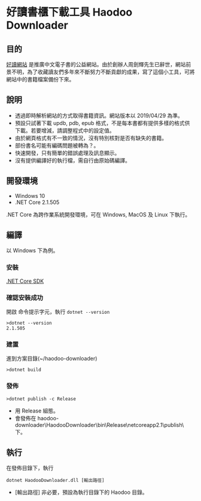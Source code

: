 # 好讀書櫃下載工具 Haodoo Downloader

## 目的
[好讀網站](http://www.haodoo.net/?M=hd&P=about) 是推廣中文電子書的公益網站。由於創辦人周劍輝先生已辭世，網站前景不明，為了收藏讀友們多年來不斷努力不斷貢獻的成果，寫了這個小工具，可將網站中的書籍檔案備份下來。

## 說明
* 透過即時解析網站的方式取得書籍資訊。網站版本以 2019/04/29 為準。
* 預設只試著下載 updb, pdb, epub 格式，不是每本書都有提供多樣的格式供下載。若要增減，請調整程式中的設定值。
* 由於網頁格式有不一致的情況，沒有特別核對是否有缺失的書籍。
* 部份書名可能有編碼問題被轉為？。
* 快速開發，只有簡單的錯誤處理及訊息顯示。
* 沒有提供編譯好的執行檔，需自行由原始碼編譯。

## 開發環境
* Windows 10
* .NET Core 2.1.505

.NET Core 為跨作業系統開發環境，可在 Windows, MacOS 及 Linux 下執行。

## 編譯

以 Windows 下為例。

### 安裝  
 [.NET Core SDK](https://dotnet.microsoft.com/download)

### 確認安裝成功  
開啟 命令提示字元，執行 `dotnet --version`
```
>dotnet --version
2.1.505
```

### 建置  
進到方案目錄(~/haodoo-downloader)
```
>dotnet build
```

### 發佈  
```
>dotnet publish -c Release
```
* 用 Release 組態。
* 會發佈在 haodoo-downloader\HaodooDownloader\bin\Release\netcoreapp2.1\publish\ 下。

## 執行
在發佈目錄下，執行
```
dotnet HaodooDownloader.dll [輸出路徑]
```
* [輸出路徑] 非必要，預設為執行目錄下的 Haodoo 目錄。
